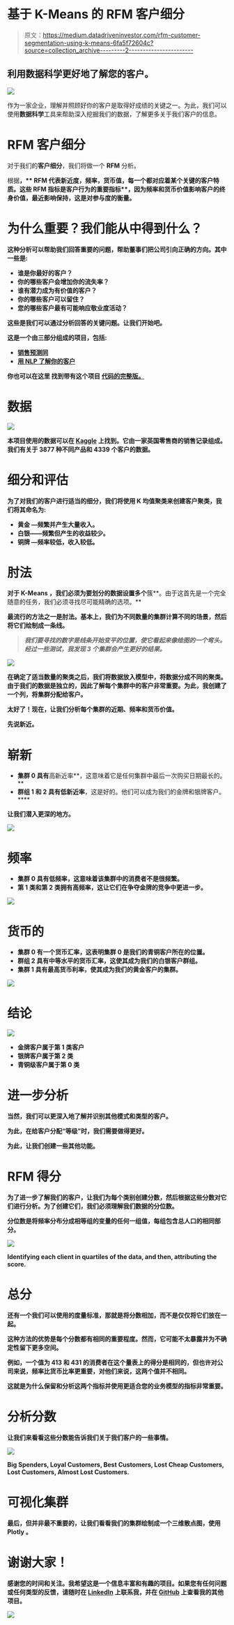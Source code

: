 # 基于 K-Means 的 RFM 客户细分

> 原文：<https://medium.datadriveninvestor.com/rfm-customer-segmentation-using-k-means-6fa5f72604c?source=collection_archive---------2----------------------->

## 利用数据科学更好地了解您的客户。

![](img/b0022506021ca3f92d6240f4589315dd.png)

作为一家企业，理解并照顾好你的客户是取得好成绩的关键之一。为此，我们可以使用**数据科学**工具来帮助深入挖掘我们的数据，了解更多关于我们客户的信息。

# RFM 客户细分

对于我们的**客户细分**，我们将做一个 **RFM** 分析。

根据[](https://clevertap.com/blog/rfm-analysis/)****，** **RFM** 代表**新近度**，**频率**，**货币**值，每一个都对应着某个关键的客户特质。这些 RFM 指标是客户行为**的重要**指标**，因为频率和货币价值影响客户的**终身价值**，最近影响**保持**，这是对**参与度**的衡量。****

# **为什么重要？我们能从中得到什么？**

**这种分析可以帮助我们回答重要的问题，帮助董事们把公司引向正确的方向。其中一些是:**

*   **谁是你最好的客户？**
*   **你的哪些客户会增加你的流失率？**
*   **谁有潜力成为有价值的客户？**
*   **你的哪些客户可以留住？**
*   **您的哪些客户最有可能响应敬业度活动？**

**这些是我们可以通过分析回答的关键问题。让我们开始吧。**

**这是一个由三部分组成的项目，包括:**

*   **[**销售预测同**](https://medium.com/@rafaelnduarte/sales-forecast-using-prophet-99bf9ad93fbc)**
*   **[**用 NLP 了解你的客户**](https://medium.com/@rafaelnduarte/understanding-your-customers-with-nlp-929771ae2d0b)**

**你也可以在这里 找到带有这个项目 [**代码的完整版。**](https://colab.research.google.com/drive/1NEpuPYEtRo2rV80NU-DhgQ4OBbP4aAic)**

# **数据**

**![](img/2440fc83154155cfec7783ca1fd727d7.png)**

**本项目使用的数据可以在 [**Kaggle**](https://kaggle.com/) 上找到。它由一家英国零售商的销售记录组成。我们有关于 **3877 种不同产品**和 **4339 个客户**的数据。**

# **细分和评估**

**为了对我们的客户进行适当的细分，我们将使用 **K 均值聚类**来创建客户聚类，我们将其命名为:**

*   ****黄金** —频繁并产生大量收入。**
*   ****白银**——频繁但产生的收益较少。**
*   ****铜牌** —频率较低，收入较低。**

# **肘法**

**对于 **K-Means** ，我们必须为要划分的数据设置多个**簇**。由于这首先是一个完全随意的任务，我们必须寻找尽可能精确的选项。**

**最流行的方法之一是肘法。基本上，我们为不同数量的集群计算不同的场景，然后将它们绘制成一条线。**

> ***我们要寻找的数字是线条开始变平的位置，使它看起来像绘图的一个弯头。经过一些测试，我发现 3 个集群会产生更好的结果。***

**![](img/431a621100183303882830d698046ee1.png)**

**在确定了适当数量的聚类之后，我们将数据放入模型中，将数据分成不同的聚类。由于我们的数据是独立的，因此了解每个集群中的客户非常重要。为此，我创建了一个列，将集群分配给客户。**

**太好了！现在，让我们分析每个集群的近期、频率和货币价值。**

**先说新近。**

# **崭新**

*   **集群 0 具有**高新近率**，这意味着它是任何集群中最后一次购买日期最长的。**
*   **群组 1 和 2 具有低新近率**，这是好的。他们可以成为我们的金牌和银牌客户。****

****让我们潜入更深的地方。****

****![](img/112bc1a8c593c278388fc5485e7aba92.png)****

# ****频率****

*   ****集群 0 具有**低频率**，这意味着该集群中的消费者不是很频繁。****
*   ****第 1 类和第 2 类拥有**高频率**，这让它们在争夺金牌的竞争中更进一步。****

****![](img/09ee2bbed3512f9d53aac9f6b71216f6.png)****

# ****货币的****

*   ****集群 0 有一个**货币汇率**，这表明集群 0 是我们的**青铜**客户所在的位置。****
*   ****群组 2 具有中等水平的货币汇率，这使其成为我们的白银客户群组。****
*   ****集群 1 具有最高货币利率，使其成为我们的**黄金**客户的集群。****

****![](img/c7f8f9746025e9ccd237559e4a470d0d.png)****

# ****结论****

****![](img/88f9a21cefbdc3e30b76aacb78c48061.png)****

*   ******金牌客户**属于第 1 类客户****
*   ******银牌**客户属于第 2 类****
*   ******青铜级**客户属于第 0 类****

# ****进一步分析****

****当然，我们可以更深入地了解并识别其他模式和类型的客户。****

****为此，在给客户分配“等级”时，我们需要做得更好。****

****为此，让我们创建一些其他功能。****

# ****RFM 得分****

****为了进一步了解我们的客户，让我们为每个类别创建分数，然后根据这些分数对它们进行分析。为了创建它们，我们必须理解我们数据的分位数。****

******分位数**是将频率分布分成相等组的变量的任何一组值，每组包含总人口的相同部分。****

****![](img/e100e92781ccd18856aa57b1eccbff76.png)****

****Identifying each client in quartiles of the data, and then, attributing the score.****

# ****总分****

****还有一个我们可以使用的度量标准，那就是**将分数**相加，而不是仅仅将它们放在一起。****

****这种方法的**优势**是每个分数都有**相同的重要程度**。然而，它可能**不太暴露**并为**不确定性**留下更多空间。****

****例如，一个值为 **413** 和 **431** 的消费者在这个量表上的得分**是相同的**，但也许对公司来说，**频率**比**货币**比率更重要，对他们来说，这两个值并不相同。****

****这就是为什么保留和分析这两个指标并使用更适合您的业务模型的指标非常重要。****

# ****分析分数****

****让我们来看看这些分数能告诉我们关于我们客户的一些事情。****

****![](img/86c074455ed149060ab9a8ea34a7eee4.png)****

****Big Spenders, Loyal Customers, Best Customers, Lost Cheap Customers, Lost Customers, Almost Lost Customers.****

# ****可视化集群****

****最后，但并非最不重要的，让我们看看我们的集群绘制成一个**三维散点图**，使用 **Plotly** 。****

# ****谢谢大家！****

****感谢您的时间和关注。我希望这是一个信息丰富和有趣的项目。如果您有任何问题或任何类型的反馈，请随时在 [**LinkedIn**](https://www.linkedin.com/in/rafael-n-duarte/) 上联系我，并在 [**GitHub**](https://github.com/rafaelnduarte/portfolio) 上查看我的其他项目。****

****![](img/d5a62aa48fe90968e2a3289f16fc304b.png)****